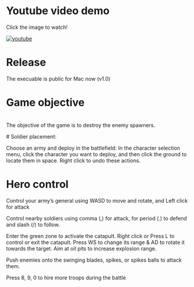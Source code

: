 # Youtube video demo
Click the image to watch!

[![youtube](https://img.youtube.com/vi/qu3fHBc_MAw/0.jpg)](https://www.youtube.com/watch?v=qu3fHBc_MAw)


# Release
  The execuable is public for Mac now (v1.0)

# Game objective
<br>
The objective of the game is to destroy the enemy spawners.
</p>
# Soldier placement:
<p>
Choose an army and deploy in the battlefield: In the character selection menu, click the character you want to deploy, and then click the ground to locate them in space. Right click to undo these actions.
</p>


# Hero control
  <p>
  Control your army’s general using WASD to move and rotate, and Left click for attack
  </p>
  <p>
  Control nearby soldiers using comma (,) for attack, for period (.) to defend and slash (/) to follow.
  </p>
  <p>
    Enter the green zone to activate the catapult. Right click or Press L to control or exit the catapult. Press WS to change its range & AD to rotate it towards the target. Aim at oil pits to increase explosion range.
  </p>
   <p>
    Push enemies onto the swinging blades, spikes, or spikes balls to attack them.
  </p>
  <p>
    Press 8, 9, 0 to hire more troops during the battle
  </p>
</p>
    
